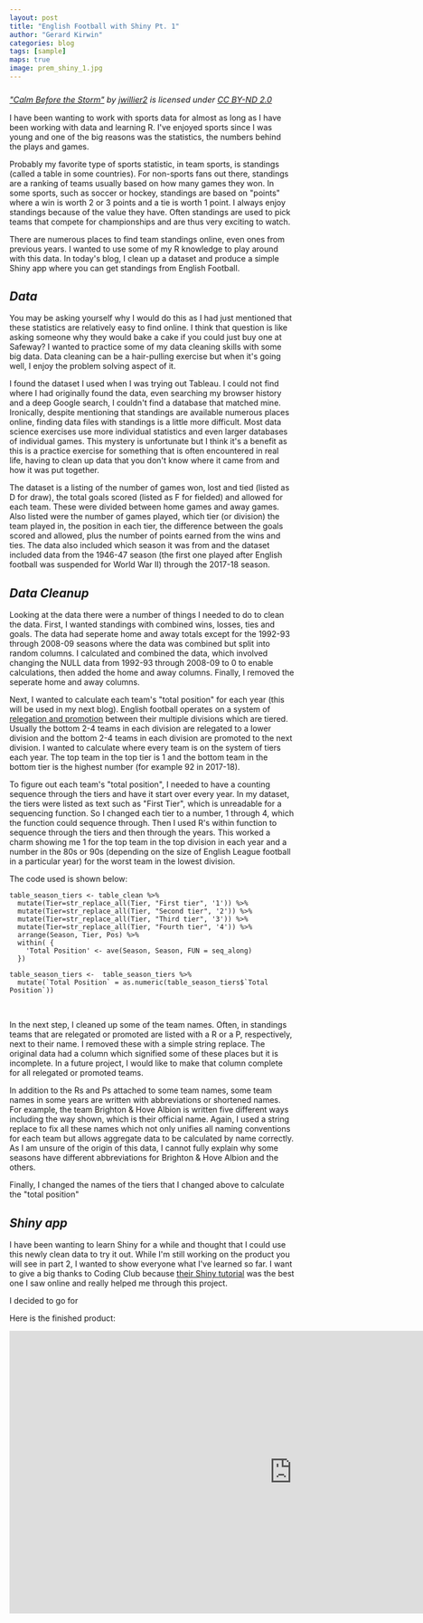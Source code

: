 ```yaml
---
layout: post
title: "English Football with Shiny Pt. 1"
author: "Gerard Kirwin"
categories: blog
tags: [sample]
maps: true
image: prem_shiny_1.jpg
---
```


<p style="font-size: 0.9rem;font-style: italic;">
<a href="https://www.flickr.com/photos/28671532@N04/5139485295">"Calm Before the Storm"</a><span> by <a href="https://www.flickr.com/photos/28671532@N04">jwillier2</a></span> is licensed under <a href="https://creativecommons.org/licenses/by-nd/2.0/?ref=ccsearch&atype=html" style="margin-right: 5px;">CC BY-ND 2.0</a>
<a href="https://creativecommons.org/licenses/by-nd/2.0/?ref=ccsearch&atype=html" target="_blank" rel="noopener noreferrer" style="display: inline-block;white-space: none;margin-top: 2px;margin-left: 3px;height: 22px !important;">
</a></p>

I have been wanting to work with sports data for almost as long as I have been working with data and learning R. I've enjoyed sports since I was young and one of the big reasons was the statistics, the numbers behind the plays and games. 
<br>

Probably my favorite type of sports statistic, in team sports, is standings (called a table in some countries). For non-sports fans out there, standings are a ranking of teams usually based on how many games they won. In some sports, such as soccer or hockey, standings are based on "points" where a win is worth 2 or 3 points and a tie is worth 1 point. I always enjoy standings because of the value they have. Often standings are used to pick teams that compete for championships and are thus very exciting to watch.
<br>

There are numerous places to find team standings online, even ones from previous years. I wanted to use some of my R knowledge to play around with this data. In today's blog, I clean up a dataset and produce a simple Shiny app where you can get standings from English Football.

*Data* 
----------

You may be asking yourself why I would do this as I had just mentioned that these statistics are relatively easy to find online. I think that question is like asking someone why they would bake a cake if you could just buy one at Safeway? I wanted to practice some of my data cleaning skills with some big data. Data cleaning can be a hair-pulling exercise but when it's going well, I enjoy the problem solving aspect of it. 
<br>

I found the dataset I used when I was trying out Tableau. I could not find where I had originally found the data, even searching my browser history and a deep Google search, I couldn't find a database that matched mine. Ironically, despite mentioning that standings are available numerous places online, finding data files with standings is a little more difficult. Most data science exercises use more individual statistics and even larger databases of individual games. This mystery is unfortunate but I think it's a benefit as this is a practice exercise for something that is often encountered in real life, having to clean up data that you don't know where it came from and how it was put together.
<br>

The dataset is a listing of the number of games won, lost and tied (listed as D for draw), the total goals scored (listed as F for fielded) and allowed for each team. These were divided between home games and away games. Also listed were the number of games played, which tier (or division) the team played in, the position in each tier, the difference between the goals scored and allowed, plus the number of points earned from the wins and ties. The data also included which season it was from and the dataset included data from the 1946-47 season (the first one played after English football was suspended for World War II) through the 2017-18 season.


*Data Cleanup*
--------------

Looking at the data there were a number of things I needed to do to clean the data. First, I wanted standings with combined wins, losses, ties and goals. The data had seperate home and away totals except for the 1992-93 through 2008-09 seasons where the data was combined but split into random columns. I calculated and combined the data, which involved changing the NULL data from 1992-93 through 2008-09 to 0 to enable calculations, then added the home and away columns. Finally, I removed the seperate home and away columns. 
<br>

Next, I wanted to calculate each team's "total position" for each year (this will be used in my next blog). English football operates on a system of [relegation and promotion](https://en.wikipedia.org/wiki/Promotion_and_relegation) between their multiple divisions which are tiered. Usually the bottom 2-4 teams in each division are relegated to a lower division and the bottom 2-4 teams in each division are promoted to the next division. I wanted to calculate where every team is on the system of tiers each year. The top team in the top tier is 1 and the bottom team in the bottom tier is the highest number (for example 92 in 2017-18).
<br>

To figure out each team's "total position", I needed to have a counting sequence through the tiers and have it start over every year. In my dataset, the tiers were listed as text such as "First Tier", which is unreadable for a sequencing function. So I changed each tier to a number, 1 through 4, which the function could sequence through. Then I used R's within function to sequence through the tiers and then through the years. This worked a charm showing me 1 for the top team in the top division in each year and a number in the 80s or 90s (depending on the size of English League football in a particular year) for the worst team in the lowest division.
<br>

The code used is shown below:

    table_season_tiers <- table_clean %>% 
      mutate(Tier=str_replace_all(Tier, "First tier", '1')) %>% 
      mutate(Tier=str_replace_all(Tier, "Second tier", '2')) %>% 
      mutate(Tier=str_replace_all(Tier, "Third tier", '3')) %>% 
      mutate(Tier=str_replace_all(Tier, "Fourth tier", '4')) %>% 
      arrange(Season, Tier, Pos) %>% 
      within( {
        'Total Position' <- ave(Season, Season, FUN = seq_along)
      })  

    table_season_tiers <-  table_season_tiers %>% 
      mutate(`Total Position` = as.numeric(table_season_tiers$`Total Position`))
<br>

In the next step, I cleaned up some of the team names. Often, in standings teams that are relegated or promoted are listed with a R or a P, respectively, next to their name. I removed these with a simple string replace. The original data had a column which signified some of these places but it is incomplete. In a future project, I would like to make that column complete for all relegated or promoted teams.
<br>

In addition to the Rs and Ps attached to some team names, some team names in some years are written with abbreviations or shortened names. For example, the team Brighton & Hove Albion is written five different ways including the way shown, which is their official name. Again, I used a string replace to fix all these names which not only unifies all naming conventions for each team but allows aggregate data to be calculated by name correctly. As I am unsure of the origin of this data, I cannot fully explain why some seasons have different abbreviations for Brighton & Hove Albion and the others.
<br>

Finally, I changed the names of the tiers that I changed above to calculate the "total position" 

*Shiny app*
----------

I have been wanting to learn Shiny for a while and thought that I could use this newly clean data to try it out.
While I'm still working on the product you will see in part 2, I wanted to show everyone what I've learned so far. I want to give a big thanks to Coding Club because [their Shiny tutorial](https://ourcodingclub.github.io/2017/03/07/shiny.html) was the best one I saw online and really helped me through this project.
<br>

I decided to go for 



Here is the finished product:
<iframe src="https://gerardrobertkirwin.shinyapps.io/EnglishFootballTable/" style="border:none;width:1000px;height:500px;></iframe>

You can check out my GitHub repository [here](https://github.com/gerardrobertkirwin/Shiny-English-Football-Table) for the full code.
